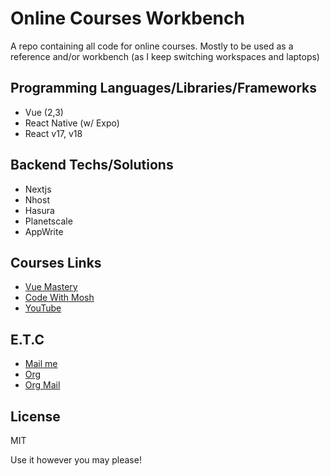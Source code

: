 # Online Courses Workbench
A repo containing all code for online courses. Mostly to be used as a reference and/or workbench (as I keep switching workspaces and laptops)


## Programming Languages/Libraries/Frameworks
- Vue (2,3)
- React Native (w/ Expo)
- React v17, v18

## Backend Techs/Solutions
- Nextjs
- Nhost
- Hasura
- Planetscale
- AppWrite

## Courses Links
- [Vue Mastery](https://vuemastery.com)
- [Code With Mosh](https://codewithmosh.com)
- [YouTube](https://www.youtube.com)

## E.T.C
- [Mail me](mailto:lexxyungcarter@gmail.com)
- [Org](https://acelords.space)
- [Org Mail](mailto:lexx@acelords.space)

## License
MIT

Use it however you may please!


